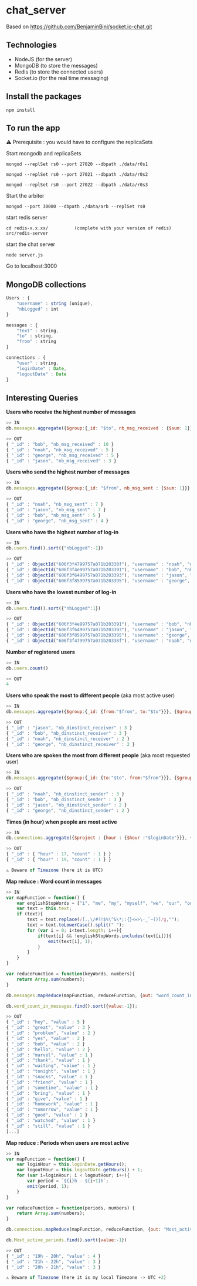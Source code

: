 # chat_server

Based on https://github.com/BenjaminBini/socket.io-chat.git

## Technologies
* NodeJS (for the server)
* MongoDB (to store the messages)
* Redis (to store the connected users)
* Socket.io (for the real time messaging)

## Install the packages
```
npm install
```

## To run the app

⚠️ Prerequisite : you would have to configure the replicaSets

Start mongodb and replicaSets
```
mongod --replSet rs0 --port 27020 --dbpath ./data/r0s1
```
```
mongod --replSet rs0 --port 27021 --dbpath ./data/r0s2
```
```
mongod --replSet rs0 --port 27022 --dbpath ./data/r0s3
```

Start the arbiter
```
mongod --port 30000 --dbpath ./data/arb --replSet rs0
```

start redis server
```
cd redis-x.x.xx/          (complete with your version of redis)
src/redis-server
```

start the chat server
```
node server.js
```

Go to localhost:3000

## MongoDB collections

```js
Users : {
	"username" : string (unique),
	"nbLogged" : int
}
```

```js
messages : {
	"text" : string,
	"to" : string,
	"from" : string
}
```

```js
connections : {
	"user" : string,
	"loginDate" : Date,
	"logoutDate" : Date
}
```

## Interesting Queries

**Users who receive the highest number of messages**
```js
>> IN
db.messages.aggregate({$group:{_id: "$to", nb_msg_received : {$sum: 1}}}, {$sort:{nb_msg_received:-1}})

>> OUT
{ "_id" : "bob", "nb_msg_received" : 10 }
{ "_id" : "noah", "nb_msg_received" : 5 }
{ "_id" : "george", "nb_msg_received" : 5 }
{ "_id" : "jason", "nb_msg_received" : 3 }

```
**Users who send the highest number of messages**
```js
>> IN
db.messages.aggregate({$group:{_id: "$from", nb_msg_sent : {$sum: 1}}}, {$sort:{nb_msg_sent:-1}})

>> OUT
{ "_id" : "noah", "nb_msg_sent" : 7 }
{ "_id" : "jason", "nb_msg_sent" : 7 }
{ "_id" : "bob", "nb_msg_sent" : 5 }
{ "_id" : "george", "nb_msg_sent" : 4 }
```
**Users who have the highest number of log-in**
```js
>> IN
db.users.find().sort({"nbLogged":-1})

>> OUT
{ "_id" : ObjectId("606f3f4799757a071b20338f"), "username" : "noah", "nbLogged" : 2 }
{ "_id" : ObjectId("606f3f4e99757a071b203391"), "username" : "bob", "nbLogged" : 1 }
{ "_id" : ObjectId("606f3f6499757a071b203393"), "username" : "jason", "nbLogged" : 1 }
{ "_id" : ObjectId("606f3f8599757a071b203395"), "username" : "george", "nbLogged" : 1 }
```
**Users who have the lowest number of log-in**
```js
>> IN
db.users.find().sort({"nbLogged":1})

>> OUT
{ "_id" : ObjectId("606f3f4e99757a071b203391"), "username" : "bob", "nbLogged" : 1 }
{ "_id" : ObjectId("606f3f6499757a071b203393"), "username" : "jason", "nbLogged" : 1 }
{ "_id" : ObjectId("606f3f8599757a071b203395"), "username" : "george", "nbLogged" : 1 }
{ "_id" : ObjectId("606f3f4799757a071b20338f"), "username" : "noah", "nbLogged" : 2 }
```
**Number of registered users**
```js
>> IN
db.users.count()

>> OUT
4
```
**Users who speak the most to different people** (aka most active user)
```js
>> IN
db.messages.aggregate({$group:{_id: {from:"$from", to:"$to"}}}, {$group:{_id: "$_id.from", nb_dinstinct_receiver :  {$sum:1}}}, {$sort:{nb_dinstinct_receiver: -1}})

>> OUT
{ "_id" : "jason", "nb_dinstinct_receiver" : 3 }
{ "_id" : "bob", "nb_dinstinct_receiver" : 3 }
{ "_id" : "noah", "nb_dinstinct_receiver" : 2 }
{ "_id" : "george", "nb_dinstinct_receiver" : 2 }
```
**Users who are spoken the most from different people** (aka most requested user)
```js
>> IN
db.messages.aggregate({$group:{_id: {to:"$to", from:"$from"}}}, {$group:{_id: "$_id.to", nb_dinstinct_sender :  {$sum:1}}}, {$sort:{nb_dinstinct_sender:-1}})

>> OUT
{ "_id" : "noah", "nb_dinstinct_sender" : 3 }
{ "_id" : "bob", "nb_dinstinct_sender" : 3 }
{ "_id" : "jason", "nb_dinstinct_sender" : 2 }
{ "_id" : "george", "nb_dinstinct_sender" : 2 }
```
**Times (in hour) when people are most active**
```js
>> IN
db.connections.aggregate({$project : {hour : {$hour :"$loginDate"}}}, {$group:{_id:{hour:"$hour", count: {$sum:1}}}}, {$sort:{count:-1}})

>> OUT
{ "_id" : { "hour" : 17, "count" : 1 } }
{ "_id" : { "hour" : 19, "count" : 1 } }

⚠️ Beware of Timezone (here it is UTC)
```

**Map reduce : Word count in messages**
```js
>> IN
var mapFunction = function() {
    var englishStopWords = ["i", "me", "my", "myself", "we", "our", "ours", "ourselves", "you", "your", "yours", "yourself", "yourselves", "he", "him", "his", "himself", "she", "her", "hers", "herself", "it", "its", "itself", "they", "them", "their", "theirs", "themselves", "what", "which", "who", "whom", "this", "that", "these", "those", "am", "is", "are", "was", "were", "be", "been", "being", "have", "has", "had", "having", "do", "does", "did", "doing", "a", "an", "the", "and", "but", "if", "or", "because", "as", "until", "while", "of", "at", "by", "for", "with", "about", "against", "between", "into", "through", "during", "before", "after", "above", "below", "to", "from", "up", "down", "in", "out", "on", "off", "over", "under", "again", "further", "then", "once", "here", "there", "when", "where", "why", "how", "all", "any", "both", "each", "few", "more", "most", "other", "some", "such", "no", "nor", "not", "only", "own", "same", "so", "than", "too", "very", "s", "t", "can", "will", "just", "don", "should", "now"]
    var text = this.text;
    if (text){
        text = text.replace(/[.,\/#?!$%\^&\*;:{}<=>\-_`~()]/g,"");
        text = text.toLowerCase().split(" ");
        for (var i = 0; i<text.length; i++){
            if(text[i] && !englishStopWords.includes(text[i])){
                emit(text[i], 1);
            }
        }
    }
}

var reduceFunction = function(keyWords, numbers){
    return Array.sum(numbers);
}

db.messages.mapReduce(mapFunction, reduceFunction, {out: "word_count_in_messages"});

db.word_count_in_messages.find().sort({value:-1});

>> OUT
{ "_id" : "hey", "value" : 5 }
{ "_id" : "great", "value" : 3 }
{ "_id" : "problem", "value" : 2 }
{ "_id" : "yes", "value" : 2 }
{ "_id" : "bob", "value" : 2 }
{ "_id" : "hello", "value" : 2 }
{ "_id" : "marvel", "value" : 1 }
{ "_id" : "thank", "value" : 1 }
{ "_id" : "waiting", "value" : 1 }
{ "_id" : "tonight", "value" : 1 }
{ "_id" : "snacks", "value" : 1 }
{ "_id" : "friend", "value" : 1 }
{ "_id" : "sometime", "value" : 1 }
{ "_id" : "bring", "value" : 1 }
{ "_id" : "give", "value" : 1 }
{ "_id" : "homework", "value" : 1 }
{ "_id" : "tomorrow", "value" : 1 }
{ "_id" : "good", "value" : 1 }
{ "_id" : "watched", "value" : 1 }
{ "_id" : "still", "value" : 1 }
[...]
```

**Map reduce : Periods when users are most active**

```js
>> IN
var mapFunction = function() {
    var loginHour = this.loginDate.getHours();
    var logoutHour = this.logoutDate.getHours() + 1;
    for (var i=loginHour; i < logoutHour; i++){
        var period = `${i}h - ${i+1}h`;
        emit(period, 1);
    }
}

var reduceFunction = function(periods, numbers) {
    return Array.sum(numbers);
}

db.connections.mapReduce(mapFunction, reduceFunction, {out: "Most_active_periods"});

db.Most_active_periods.find().sort({value:-1})

>> OUT
{ "_id" : "19h - 20h", "value" : 4 }
{ "_id" : "21h - 22h", "value" : 3 }
{ "_id" : "20h - 21h", "value" : 3 }

⚠️ Beware of Timezone (here it is my local Timezone -> UTC +2)
```